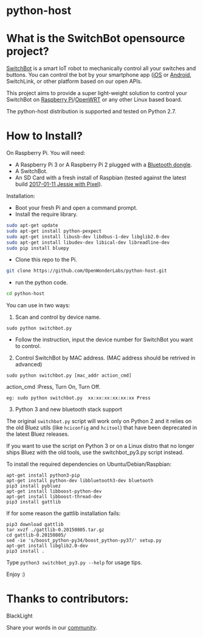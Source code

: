 # python-host

# What is the SwitchBot opensource project?
[SwitchBot](https://www.switch-bot.com) is a smart IoT robot to mechanically control all your switches and buttons. You can control the bot by your smartphone app ([iOS](https://itunes.apple.com/app/SwitchBot/id1087374760?mt=8) or  [Android](https://play.google.com/store/apps/details?id=com.theSwitchBot.SwitchBot), SwitchLink, or other platform based on our open APIs.

This project aims to provide a super light-weight solution to control your SwitchBot on [Raspberry Pi](https://www.raspberrypi.org)/[OpenWRT](https://openwrt.org/) or any other Linux based board.

The python-host distribution is supported and tested on Python 2.7.

# How to Install?

On Raspberry Pi.
You will need:
  -  A Raspberry Pi 3 or A Raspberry Pi 2 plugged with a [Bluetooth dongle](https://www.amazon.com/Plugable-Bluetooth-Adapter-Raspberry-Compatible/dp/B009ZIILLI/ref=sr_1_3?s=electronics&ie=UTF8&qid=1487679848&sr=1-3&keywords=bluetooth+dongle).
  -  A SwitchBot.
  -  An SD Card with a fresh install of Raspbian (tested against the latest build [2017-01-11 Jessie with Pixel](https://www.raspberrypi.org/downloads/raspbian/)).

Installation:
  -  Boot your fresh Pi and open a command prompt.
  -  Install the require library.
```sh
sudo apt-get update
sudo apt-get install python-pexpect
sudo apt-get install libusb-dev libdbus-1-dev libglib2.0-dev 
sudo apt-get install libudev-dev libical-dev libreadline-dev
sudo pip install bluepy
```
  -  Clone this repo to the Pi.
```sh
git clone https://github.com/OpenWonderLabs/python-host.git
```
  -  run the python code.
```sh
cd python-host
```
You can use in two ways:

1. Scan and control by device name.
```
sudo python switchbot.py
```
  -  Follow the instruction, input the device number for SwitchBot you want to control.

2. Control SwitchBot by MAC address. (MAC address should be retrived in advanced)
```
sudo python switchbot.py [mac_addr action_cmd]
```
action_cmd :Press, Turn On, Turn Off.
```
eg: sudo python switchbot.py  xx:xx:xx:xx:xx:xx Press
```

3. Python 3 and new bluetooth stack support

The original `switchbot.py` script will work only on Python 2 and it relies on the old Bluez utils (like `hciconfig` and `hcitool`) that have been deprecated in the latest Bluez releases.

If you want to use the script on Python 3 or on a Linux distro that no longer ships Bluez with the old tools, use the switchbot_py3.py script instead.

To install the required dependencies on Ubuntu/Debian/Raspbian:

```shell
apt-get install python3-pip
apt-get install python-dev libbluetooth3-dev bluetooth
pip3 install pybluez
apt-get install libboost-python-dev
apt-get install libboost-thread-dev
pip3 install gattlib
```

If for some reason the gattlib installation fails:

```shell
pip3 download gattlib
tar xvzf ./gattlib-0.20150805.tar.gz
cd gattlib-0.20150805/
sed -ie 's/boost_python-py34/boost_python-py37/' setup.py
apt-get install libglib2.0-dev
pip3 install .
```

Type `python3 switchbot_py3.py --help` for usage tips.

Enjoy :)

# Thanks to contributors:
BlackLight

Share your words in our [community](http://www.switch-bot.com/forum).
